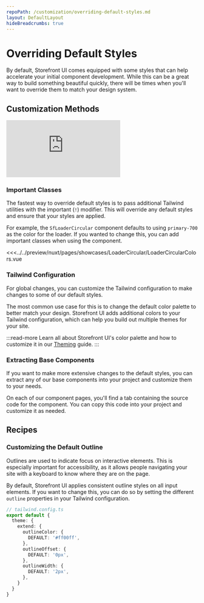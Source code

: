 ```yaml
---
repoPath: /customization/overriding-default-styles.md
layout: DefaultLayout
hideBreadcrumbs: true
---
```


# Overriding Default Styles

By default, Storefront UI comes equipped with some styles that can help accelerate your initial component development. While this can be a great way to build something beautiful quickly, there will be times when you'll want to override them to match your design system.

## Customization Methods

<iframe src="https://www.youtube-nocookie.com/embed/WkOHltQGDas" title="YouTube video player" frameborder="0" allow="accelerometer; autoplay; clipboard-write; encrypted-media; gyroscope; picture-in-picture" allowfullscreen="allowfullscreen" class="w-full max-w-lg mx-auto rounded aspect-video relative mt-8 custom-block"></iframe>

### Important Classes

The fastest way to override default styles is to pass additional Tailwind utilities with the important (`!`) modifier. This will override any default styles and ensure that your styles are applied.

For example, the `SfLoaderCircular` component defaults to using `primary-700` as the color for the loader. If you wanted to change this, you can add important classes when using the component.

<Showcase showcase-name="LoaderCircular/LoaderCircularColors" :show-source="false">
</Showcase>

<SourceCode>
<<<../../preview/nuxt/pages/showcases/LoaderCircular/LoaderCircularColors.vue
</SourceCode>



### Tailwind Configuration

For global changes, you can customize the Tailwind configuration to make changes to some of our default styles.

The most common use case for this is to change the default color palette to better match your design. Storefront UI adds additional colors to your Tailwind configuration, which can help you build out multiple themes for your site.

:::read-more
Learn all about Storefront UI's color palette and how to customize it in our [Theming](/vue/customization/theming)  guide.
:::


### Extracting Base Components

If you want to make more extensive changes to the default styles, you can extract any of our base components into your project and customize them to your needs. 

On each of our component pages, you'll find a tab containing the source code for the component. You can copy this code into your project and customize it as needed.

## Recipes

### Customizing the Default Outline

Outlines are used to indicate focus on interactive elements. This is especially important for accessibility, as it allows people navigating your site with a keyboard to know where they are on the page.

By default, Storefront UI applies consistent outline styles on all input elements. If you want to change this, you can do so by setting the different `outline` properties in your Tailwind configuration.

```ts
// tailwind.config.ts
export default {
  theme: {
    extend: {
      outlineColor: {
        DEFAULT: '#ff00ff', 
      },
      outlineOffset: {
        DEFAULT: '0px',
      },
      outlineWidth: {
        DEFAULT: '2px',
      },
    }
  }
}
```